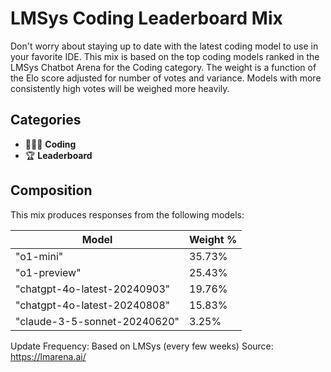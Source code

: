 # LMSys Coding Leaderboard Mix

Don't worry about staying up to date with the latest coding model to use in your favorite IDE. This mix is based on the top coding models ranked in the LMSys Chatbot Arena for the Coding category. The weight is a function of the Elo score adjusted for number of votes and variance. Models with more consistently high votes will be weighed more heavily.

## Categories

- 👩🏽‍💻 **Coding**
- 🏆 **Leaderboard**

## Composition

This mix produces responses from the following models:

| Model | Weight % |
|-------|----------|
| "o1-mini" | 35.73% |
| "o1-preview" | 25.43% |
| "chatgpt-4o-latest-20240903" | 19.76% |
| "chatgpt-4o-latest-20240808" | 15.83% |
| "claude-3-5-sonnet-20240620" | 3.25% |

Update Frequency: Based on LMSys (every few weeks)
Source: <https://lmarena.ai/>
